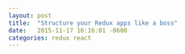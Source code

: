 ```yaml
---
layout: post
title:  "Structure your Redux apps like a boss"
date:   2015-11-17 16:16:01 -0600
categories: redux react
---
```

